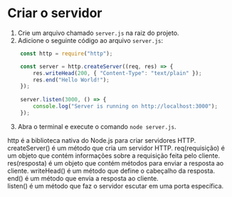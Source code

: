 # Criar o servidor

1) Crie um arquivo chamado `server.js` na raiz do projeto.
2) Adicione o seguinte código ao arquivo `server.js`:

```javascript
    const http = require("http");

    const server = http.createServer((req, res) => {
        res.writeHead(200, { "Content-Type": "text/plain" });
        res.end("Hello World!");
    });
    
    server.listen(3000, () => {
        console.log("Server is running on http://localhost:3000");
    });
```
3) Abra o terminal e execute o comando `node server.js`.

http é a biblioteca nativa do Node.js para criar servidores HTTP.
createServer() é um método que cria um servidor HTTP.
req(requisição) é um objeto que contém informações sobre a requisição feita pelo cliente.
res(resposta) é um objeto que contém métodos para enviar a resposta ao cliente.
writeHead() é um método que define o cabeçalho da resposta.
end() é um método que envia a resposta ao cliente.  
listen() é um método que faz o servidor escutar em uma porta específica.